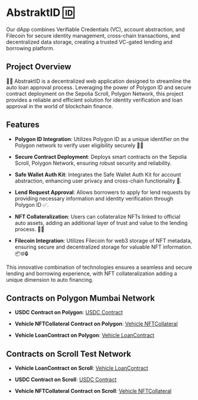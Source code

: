 # AbstraktID 🆔

Our dApp combines Verifiable Credentials (VC), account abstraction, and Filecoin for secure identity management, cross-chain transactions, and decentralized data storage, creating a trusted VC-gated lending and borrowing platform.

## Project Overview

🚀🔐 AbstraktID is a decentralized web application designed to streamline the auto loan approval process. Leveraging the power of Polygon ID and secure contract deployment on the Sepolia Scroll, Polygon Network, this project provides a reliable and efficient solution for identity verification and loan approval in the world of blockchain finance.

## Features

- **Polygon ID Integration**: Utilizes Polygon ID as a unique identifier on the Polygon network to verify user eligibility securely  💼📜

- **Secure Contract Deployment**: Deploys smart contracts on the Sepolia Scroll, Polygon Network, ensuring robust security and reliability.

- **Safe Wallet Auth Kit**: Integrates the Safe Wallet Auth Kit for account abstraction, enhancing user privacy and cross-chain functionality 🛅.

- **Lend Request Approval**: Allows borrowers to apply for lend requests by providing necessary information and identity verification through Polygon ID ✅.

- **NFT Collateralization**: Users can collateralize NFTs linked to official auto assets, adding an additional layer of trust and value to the lending process. 🚗💎

- **Filecoin Integration**: Utilizes Filecoin for web3 storage of NFT metadata, ensuring secure and decentralized storage for valuable NFT information. 📦🌐🔒

This innovative combination of technologies ensures a seamless and secure lending and borrowing experience, with NFT collateralization adding a unique dimension to auto financing.

## Contracts on Polygon Mumbai Network

- **USDC Contract on Polygon**: [USDC Contract](https://mumbai.polygonscan.com/address/0xf5bcb88eef2ede0d09d8329c3c94ebd2758356e2#readContract)

- **Vehicle NFTCollateral Contract on Polygon**: [Vehicle NFTCollateral](https://mumbai.polygonscan.com/address/0x99ddec1f2d94c1b453e18f057190493c16d43484#code)

- **Vehicle LoanContract on Polygon**: [Vehicle LoanContract](https://mumbai.polygonscan.com/address/0xdaa0fdd4b4797ceb97a6d58dd86b4f0f003cfca2#readContract)


## Contracts on Scroll Test Network

- **Vehicle LoanContract on Scroll**: [Vehicle LoanContract](https://sepolia-blockscout.scroll.io/address/0x8fB873e697a106e7Dd819547587AcAEf0840E835/transactions#address-tabs)

- **USDC Contract on Scroll**: [USDC Contract](https://sepolia-blockscout.scroll.io/address/0x7378f4E7b172786F9DB1aaA4b55520fbaA7895D9)

- **Vehicle NFTCollateral Contract on Scroll**: [Vehicle NFTCollateral](https://sepolia-blockscout.scroll.io/address/0x0AbE7d88C0af51935DC254104151ea859DA06A2f)


